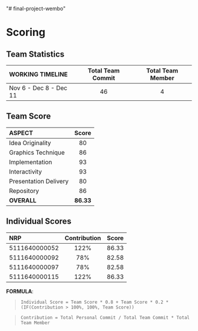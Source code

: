 "# final-project-wembo" 

# Scoring

## Team Statistics
| WORKING TIMELINE | Total Team Commit | Total Team Member |
| :--------------- | :---------------: | :---------------: |
| Nov 6 - Dec 8 - Dec 11 | 46                | 4                 |

## Team Score
| ASPECT                | Score     |
| :-------------------- | :-------: |
| Idea Originality      | 80        |
| Graphics Technique    | 86        |
| Implementation        | 93        |
| Interactivity         | 93        |
| Presentation Delivery | 80        |
| Repository            | 86        |
| **OVERALL**           | **86.33** |

## Individual Scores
| NRP           | Contribution | Score |
| :------------ | :----------: | :---: |
| 5111640000052 | 122%         | 86.33 |
| 5111640000092 | 78%          | 82.58 |
| 5111640000097 | 78%          | 82.58 |
| 5111640000115 | 122%         | 86.33 |

**FORMULA**: 
> `Individual Score = Team Score * 0.8 + Team Score * 0.2 * (IF(Contribution > 100%, 100%, Team Score))`

> `Contribution = Total Personal Commit / Total Team Commit * Total Team Member`